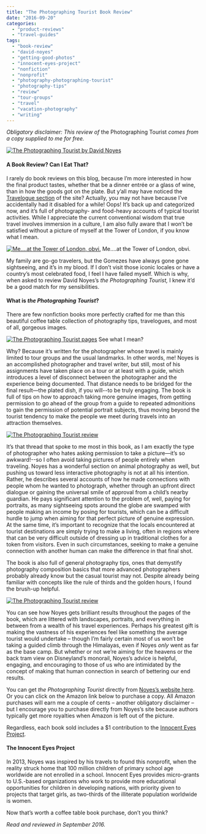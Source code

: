 ```yaml
---
title: "The Photographing Tourist Book Review"
date: "2016-09-20"
categories:
  - "product-reviews"
  - "travel-guides"
tags:
  - "book-review"
  - "david-noyes"
  - "getting-good-photos"
  - "innocent-eyes-project"
  - "nonfiction"
  - "nonprofit"
  - "photography-photographing-tourist"
  - "photography-tips"
  - "review"
  - "tour-groups"
  - "travel"
  - "vacation-photography"
  - "writing"
---
```


_Obligatory disclaimer: This review of_ the Photographing Tourist _comes from a copy supplied to me for free._

[![The Photographing Tourist by David Noyes](http://s3.amazonaws.com/thegourmez-wpmedia/2016/09/PhotoTourist-01-500x333.jpg)](http://s3.amazonaws.com/thegourmez-wpmedia/2016/09/PhotoTourist-01.jpg)

#### A Book Review? Can I Eat That?

I rarely do book reviews on this blog, because I’m more interested in how the final product tastes, whether that be a dinner entrée or a glass of wine, than in how the goods got on the plate. But y’all may have noticed the [Travelogue section](http://thegourmez.com/travelogues) of the site? Actually, you may not have because I’ve accidentally had it disabled for a while! Oops! It’s back up and categorized now, and it’s full of photography- and food-heavy accounts of typical tourist activities. While I appreciate the current conventional wisdom that true travel involves immersion in a culture, I am also fully aware that I won’t be satisfied without a picture of myself at the Tower of London, if you know what I mean.




<div class="caption">

[![Me....at the Tower of London, obvi.](http://s3.amazonaws.com/thegourmez-wpmedia/2010/11/london310-333x500.jpg)](http://s3.amazonaws.com/thegourmez-wpmedia/2010/11/london310.jpg) Me....at the Tower of London, obvi.</div>


My family are go-go travelers, but the Gomezes have always gone gone sightseeing, and it’s in my blood. If I don’t visit those iconic locales or have a country’s most celebrated food, I feel I have failed myself. Which is why, when asked to review David Noyes’s _the Photographing Tourist,_ I knew it’d be a good match for my sensibilities.

#### What is _the Photographing Tourist_?

There are few nonfiction books more perfectly crafted for me than this beautiful coffee table collection of photography tips, travelogues, and most of all, gorgeous images.




<div class="caption">

[![The Photographing Tourist pages](http://s3.amazonaws.com/thegourmez-wpmedia/2016/09/PhotoTourist-05-500x270.jpg)](http://s3.amazonaws.com/thegourmez-wpmedia/2016/09/PhotoTourist-05.jpg) See what I mean?</div>


Why? Because it’s written for the photographer whose travel is mainly limited to tour groups and the usual landmarks. In other words, me! Noyes is an accomplished photographer and travel writer, but still, most of his assignments have taken place on a tour or at least with a guide, which introduces a level of disconnect between the photographer and the experience being documented. That distance needs to be bridged for the final result—the plated dish, if you will--to be truly engaging. The book is full of tips on how to approach taking more genuine images, from getting permission to go ahead of the group from a guide to repeated admonitions to gain the permission of potential portrait subjects, thus moving beyond the tourist tendency to make the people we meet during travels into an attraction themselves.

[![The Photographing Tourist review](http://s3.amazonaws.com/thegourmez-wpmedia/2016/09/PhotoTourist-02-500x333.jpg)](http://s3.amazonaws.com/thegourmez-wpmedia/2016/09/PhotoTourist-02.jpg)

It’s that thread that spoke to me most in this book, as I am exactly the type of photographer who hates asking permission to take a picture—it’s so awkward!--so I often avoid taking pictures of people entirely when traveling. Noyes has a wonderful section on animal photography as well, but pushing us toward less interactive photography is not at all his intention. Rather, he describes several accounts of how he made connections with people whom he wanted to photograph, whether through an upfront direct dialogue or gaining the universal smile of approval from a child’s nearby guardian. He pays significant attention to the problem of, well, paying for portraits, as many sightseeing spots around the globe are swamped with people making an income by posing for tourists, which can be a difficult hurdle to jump when aiming for that perfect picture of genuine expression. At the same time, it’s important to recognize that the locals encountered at tourist destinations are simply trying to make a living, often in regions where that can be very difficult outside of dressing up in traditional clothes for a token from visitors. Even in such circumstances, seeking to make a genuine connection with another human can make the difference in that final shot.

The book is also full of general photography tips, ones that demystify photography composition basics that more advanced photographers probably already know but the casual tourist may not. Despite already being familiar with concepts like the rule of thirds and the golden hours, I found the brush-up helpful.

[![The Photographing Tourist review](http://s3.amazonaws.com/thegourmez-wpmedia/2016/09/PhotoTourist-03-500x333.jpg)](http://s3.amazonaws.com/thegourmez-wpmedia/2016/09/PhotoTourist-03.jpg)

You can see how Noyes gets brilliant results throughout the pages of the book, which are littered with landscapes, portraits, and everything in between from a wealth of his travel experiences. Perhaps his greatest gift is making the vastness of his experiences feel like something the average tourist would undertake – though I’m fairly certain most of us won’t be taking a guided climb through the Himalayas, even if Noyes _only_ went as far as the base camp. But whether or not we’re aiming for the heavens or the back tram view on Disneyland’s monorail, Noyes’s advice is helpful, engaging, and encouraging to those of us who are intimidated by the concept of making that human connection in search of bettering our end results.

You can get _the Photographing Tourist_ directly from [Noyes’s website here](http://www.noyestravels.com/tourist). Or you can click on the Amazon link below to purchase a copy. All Amazon purchases will earn me a couple of cents – another obligatory disclaimer – but I encourage you to purchase directly from Noyes’s site because authors typically get more royalties when Amazon is left out of the picture.

Regardless, each book sold includes a $1 contribution to the [Innocent Eyes Project](http://innocenteyesproject.org/).

#### The Innocent Eyes Project

In 2013, Noyes was inspired by his travels to found this nonprofit, when the reality struck home that 100 million children of primary school age worldwide are not enrolled in a school. Innocent Eyes provides micro-grants to U.S.-based organizations who work to provide more educational opportunities for children in developing nations, with priority given to projects that target girls, as two-thirds of the illiterate population worldwide is women.

Now that’s worth a coffee table book purchase, don’t you think?

_Read and reviewed in September 2016._
